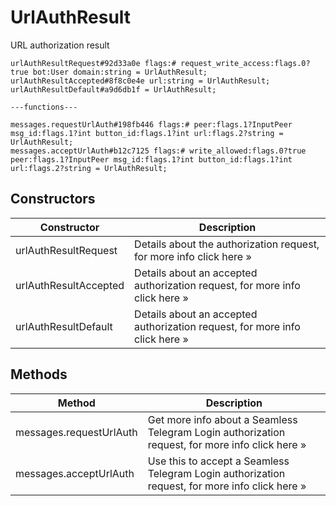 # UrlAuthResult
URL authorization result

```
urlAuthResultRequest#92d33a0e flags:# request_write_access:flags.0?true bot:User domain:string = UrlAuthResult;
urlAuthResultAccepted#8f8c0e4e url:string = UrlAuthResult;
urlAuthResultDefault#a9d6db1f = UrlAuthResult;

---functions---

messages.requestUrlAuth#198fb446 flags:# peer:flags.1?InputPeer msg_id:flags.1?int button_id:flags.1?int url:flags.2?string = UrlAuthResult;
messages.acceptUrlAuth#b12c7125 flags:# write_allowed:flags.0?true peer:flags.1?InputPeer msg_id:flags.1?int button_id:flags.1?int url:flags.2?string = UrlAuthResult;
```

## Constructors
| Constructor | Description |
| ---- | ----------- |
| urlAuthResultRequest | Details about the authorization request, for more info click here » |
| urlAuthResultAccepted | Details about an accepted authorization request, for more info click here » |
| urlAuthResultDefault | Details about an accepted authorization request, for more info click here » |


## Methods
| Method | Description |
| ---- | ----------- |
| messages.requestUrlAuth | Get more info about a Seamless Telegram Login authorization request, for more info click here » |
| messages.acceptUrlAuth | Use this to accept a Seamless Telegram Login authorization request, for more info click here » |


